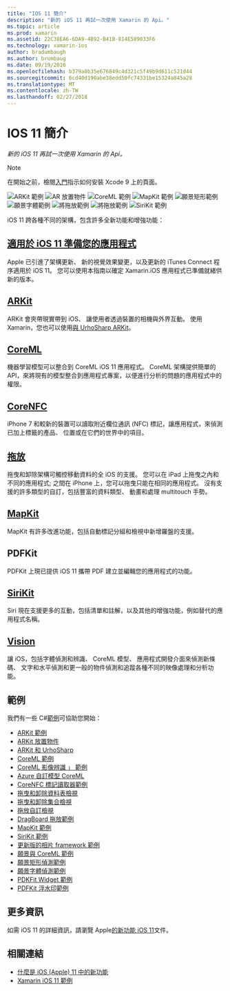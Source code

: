 ```yaml
---
title: "IOS 11 簡介"
description: "新的 iOS 11 再試一次使用 Xamarin 的 Api。"
ms.topic: article
ms.prod: xamarin
ms.assetid: 22C38EA6-6DA9-4B92-B41B-814E589033F6
ms.technology: xamarin-ios
author: bradumbaugh
ms.author: brumbaug
ms.date: 09/19/2016
ms.openlocfilehash: b379a0b35e676849c4d321c5f49b9d611c521d44
ms.sourcegitcommit: 6cd40d190abe38edd50fc74331be15324a845a28
ms.translationtype: MT
ms.contentlocale: zh-TW
ms.lasthandoff: 02/27/2018
---
```

# <a name="introduction-to-ios-11"></a>IOS 11 簡介

_新的 iOS 11 再試一次使用 Xamarin 的 Api。_

> [!NOTE]
> 在開始之前，檢閱[入門](get-started.md)指示如何安裝 Xcode 9 上的頁面。

![ARKit 範例](images/arkit.png) ![AR 放置物件](images/arkit2.png) ![CoreML 範例](images/coreml.png) ![MapKit 範例](images/mapkit.png) ![願景矩形範例](images/vision1.png) ![願景字體範例](images/vision2.png) ![將拖放範例](images/drag-drop.png) ![將拖放範例](images/drag-drop2.png) ![SiriKit 範例](images/sirikit.png)

iOS 11 跨各種不同的架構，包含許多全新功能和增強功能：

## <a name="preparing-your-app-for-ios-11updating-your-appindexmd"></a>[適用於 iOS 11 準備您的應用程式](updating-your-app/index.md)

Apple 已引進了架構更新、 新的視覺效果變更，以及更新的 iTunes Connect 程序適用於 iOS 11。 您可以使用本指南以確定 Xamarin.iOS 應用程式已準備就緒供新的版本。

## <a name="arkitarkitindexmd"></a>[ARKit](arkit/index.md)

ARKit 會夾帶現實帶到 iOS、 讓使用者透過裝置的相機與外界互動。
使用 Xamarin，您也可以使用[與 UrhoSharp ARKit](arkit/urhosharp.md)。

## <a name="coremlcoremlmd"></a>[CoreML](coreml.md)

機器學習模型可以整合到 CoreML iOS 11 應用程式。 CoreML 架構提供簡單的 API，來將現有的模型整合到應用程式專案，以便進行分析的問題的應用程式中的權限。

## <a name="corenfccorenfcmd"></a>[CoreNFC](corenfc.md)

iPhone 7 和較新的裝置可以讀取附近欄位通訊 (NFC) 標記，讓應用程式，來偵測已加上標籤的產品、 位置或在它們的世界中的項目。

## <a name="drag-and-dropdrag-and-dropmd"></a>[拖放](drag-and-drop.md)

拖曳和卸除架構可觸控移動資料的全 iOS 的支援。 您可以在 iPad 上拖曳之內和不同的應用程式; 之間在 iPhone 上，您可以拖曳只能在相同的應用程式。 沒有支援的許多類型的自訂，包括豐富的資料類型、 動畫和處理 multitouch 手勢。

## <a name="mapkitmapkitmd"></a>[MapKit](mapkit.md)

MapKit 有許多改進功能，包括自動標記分組和檢視中新增羅盤的支援。

## <a name="pdfkit"></a>PDFKit

PDFKit 上現已提供 iOS 11 攜帶 PDF 建立並編輯您的應用程式的功能。

## <a name="sirikitsirikitmd"></a>[SiriKit](sirikit.md)

Siri 現在支援更多的互動，包括清單和註解，以及其他的增強功能，例如替代的應用程式名稱。

## <a name="visionvisionmd"></a>[Vision](vision.md)

讓 iOS，包括字體偵測和辨識、 CoreML 模型、 應用程式開發介面來偵測新條碼、 文字和水平偵測和更一般的物件偵測和追蹤各種不同的映像處理和分析功能。

## <a name="samples"></a>範例

我們有一些 C#[範例](https://developer.xamarin.com/samples/ios/iOS11/)可協助您開始：

* [ARKit 範例](https://developer.xamarin.com/samples/monotouch/ios11/ARKitSample/)
* [ARKit 放置物件](https://developer.xamarin.com/samples/monotouch/ios11/ARKitPlacingObjects/)
* [ARKit 和 UrhoSharp](arkit/urhosharp.md)
* [CoreML 範例](https://developer.xamarin.com/samples/monotouch/ios11/CoreML)
* [CoreML 影像辨識 」 範例](https://developer.xamarin.com/samples/monotouch/ios11/CoreMLImageRecognition)
* [Azure 自訂模型 CoreML](https://developer.xamarin.com/samples/monotouch/ios11/CoreMLAzureModel)
* [CoreNFC 標記讀取器範例](https://developer.xamarin.com/samples/monotouch/ios11/NFCTagReader/)
* [拖曳和卸除資料表檢視](https://developer.xamarin.com/samples/monotouch/ios11/DragAndDropTableView)
* [拖曳和卸除集合檢視](https://developer.xamarin.com/samples/monotouch/ios11/DragAndDropCollectionView)
* [拖放自訂檢視](https://developer.xamarin.com/samples/monotouch/ios11/DragAndDropCustomView)
* [DragBoard 拖放範例](https://developer.xamarin.com/samples/monotouch/ios11/DragAndDropDragBoard)
* [MapKit 範例](https://developer.xamarin.com/samples/monotouch/ios11/MapKitSample)
* [SiriKit 範例](https://developer.xamarin.com/samples/monotouch/ios11/SiriKitSample/)
* [更新版的相片 framework 範例](https://developer.xamarin.com/samples/monotouch/ios11/SamplePhotoApp/)
* [願景與 CoreML 範例](https://developer.xamarin.com/samples/monotouch/ios11/CoreMLVision)
* [願景矩形偵測範例](https://developer.xamarin.com/samples/monotouch/ios11/VisionRects)
* [願景字體偵測範例](https://developer.xamarin.com/samples/monotouch/ios11/VisionFaces)
* [PDKFit Widget 範例](https://developer.xamarin.com/samples/monotouch/ios11/PDFAnnotationWidgetsAdvanced)
* [PDFKit 浮水印範例](https://developer.xamarin.com/samples/monotouch/ios11/PDFDocumentWatermark)

## <a name="more-information"></a>更多資訊

如需 iOS 11 的詳細資訊，請瀏覽 Apple[的新功能 iOS 11](https://developer.apple.com/ios/)文件。


## <a name="related-links"></a>相關連結

- [什麼是 iOS (Apple) 11 中的新功能](https://developer.apple.com/ios/)
- [Xamarin iOS 11 範例](https://developer.xamarin.com/samples/ios/iOS11/)
